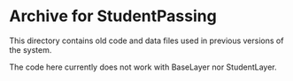 # Archive for StudentPassing

This directory contains old code and data files used in previous versions of the system. 

The code here currently does not work with BaseLayer nor StudentLayer.

